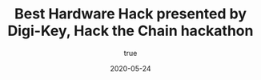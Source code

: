 ---
author:
  name: "Jatin Dehmiwal"
date: 2020-05-24
title: Best Hardware Hack presented by Digi-Key, Hack the Chain hackathon
eventname: MLH
eventlocation:
weight: 10
---